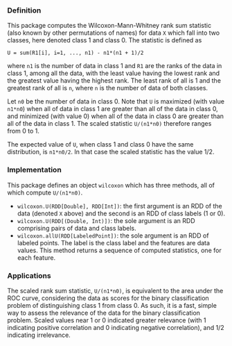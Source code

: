 ### Definition

This package computes the Wilcoxon-Mann-Whitney rank sum statistic
(also known by other permutations of names) for data `X` which fall
into two classes, here denoted class 1 and class 0. The statistic
is defined as

  `U = sum(R1[i], i=1, ..., n1) - n1*(n1 + 1)/2`

where `n1` is the number of data in class 1 and `R1` are the ranks of
the data in class 1, among all the data, with the least value having the
lowest rank and the greatest value having the highest rank. The least
rank of all is 1 and the greatest rank of all is `n`, where `n` is the
number of data of both classes.

Let `n0` be the number of data in class 0. Note that `U` is maximized
(with value `n1*n0`) when all of data in class 1 are greater than all of
the data in class 0, and minimized (with value 0) when all of the data
in class 0 are greater than all of the data in class 1. The scaled
statistic `U/(n1*n0)` therefore ranges from 0 to 1.

The expected value of `U`, when class 1 and class 0 have the same
distribution, is `n1*n0/2`. In that case the scaled statistic has the
value 1/2.

### Implementation

This package defines an object `wilcoxon` which has three methods, all
of which compute `U/(n1*n0)`.

- `wilcoxon.U(RDD[Double], RDD[Int])`: the first argument is an
RDD of the data (denoted `X` above) and the second is an RDD of class
labels (1 or 0).
- `wilcoxon.U(RDD[(Double, Int)])`: the sole argument is an RDD
comprising pairs of data and class labels.
- `wilcoxon.allU(RDD[LabeledPoint])`: the sole argument is an RDD of
labeled points. The label is the class label and the features are data
values. This method returns a sequence of computed statistics, one for
each feature.

### Applications

The scaled rank sum statistic, `U/(n1*n0)`, is equivalent to the area
under the ROC curve, considering the data as scores for the binary
classification problem of distinguishing class 1 from class 0. As such,
it is a fast, simple way to assess the relevance of the data for the
binary classification problem. Scaled values near 1 or 0 indicated
greater relevance (with 1 indicating positive correlation and 0
indicating negative correlation), and 1/2 indicating irrelevance.


